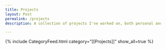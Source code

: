 ```yaml
---
title: Projects
layout: Post
permalink: /projects
description: A collection of projects I've worked on, both personal and professional. 

---
```



{% include CategoryFeed.html category="[[Projects]]" show_all=true %} 